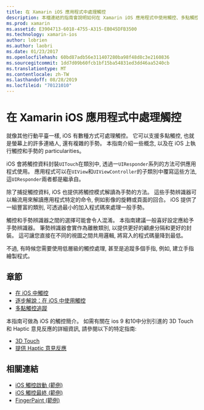 ```yaml
---
title: 在 Xamarin iOS 應用程式中處理觸控
description: 本檔連結的指南會說明如何在 Xamarin iOS 應用程式中使用觸控、多點觸控、筆勢和 3D Touch。
ms.prod: xamarin
ms.assetid: E3904713-6018-4755-A315-EB045DFB3500
ms.technology: xamarin-ios
author: lobrien
ms.author: laobri
ms.date: 01/23/2017
ms.openlocfilehash: 60bd87adb56e311407280ba98f48d8c3e2160836
ms.sourcegitcommit: 1dd7d09b60fcb1bf15ba54831ed3dd46aa5240cb
ms.translationtype: MT
ms.contentlocale: zh-TW
ms.lasthandoff: 08/28/2019
ms.locfileid: "70121010"
---
```

# <a name="handling-touch-in-xamarinios-apps"></a>在 Xamarin iOS 應用程式中處理觸控

就像其他行動平臺一樣, iOS 有數種方式可處理觸控。 它可以支援多點觸控, 也就是螢幕上的許多連絡人, 還有複雜的手勢。 本指南介紹一些概念, 以及在 iOS 上執行觸控和手勢的 particularities。

iOS 會將觸控資料封裝`UITouch`在類別中, 透過一`UIResponder`系列的方法可供應用程式使用。 應用程式可以在`UIView`和`UIViewController`的子類別中覆寫這些方法, 這`UIResponder`兩者都是繼承自。

除了捕捉觸控資料, iOS 也提供將觸控模式解讀為手勢的方法。 這些手勢辨識器可以輪流用來解讀應用程式特定的命令, 例如影像的旋轉或頁面的回合。 iOS 提供了一組豐富的類別, 可透過最小的加入程式碼來處理一般手勢。

觸控和手勢辨識器之間的選擇可能會令人混淆。 本指南建議一般喜好設定應給予手勢辨識器。 筆勢辨識器會實作為離散類別, 以提供更好的顧慮分隔和更好的封裝。 這可讓您直接在不同的視圖之間共用邏輯, 將寫入的程式碼量降到最低。

不過, 有時候您需要使用低層級的觸控處理, 甚至是追蹤多個手指, 例如, 建立手指繪製程式。

## <a name="sections"></a>章節

- [在 iOS 中觸控](touch-in-ios.md)
- [逐步解說：在 iOS 中使用觸控](ios-touch-walkthrough.md)
- [多點觸控追蹤](touch-tracking.md)

本指南可做為 iOS 的觸控簡介。 如需有關在 ios 9 和10中分別引進的 3D Touch 和 Haptic 意見反應的詳細資訊, 請參閱以下的特定指南:

- [3D Touch](~/ios/platform/3d-touch.md)
- [提供 Haptic 意見反應](~/ios/user-interface/ios-ui/haptic-feedback.md)

## <a name="related-links"></a>相關連結

- [iOS 觸控啟動 (範例)](https://docs.microsoft.com/samples/xamarin/ios-samples/applicationfundamentals-touch-start)
- [iOS 觸控最終 (範例)](https://docs.microsoft.com/samples/xamarin/ios-samples/applicationfundamentals-touch-final)
- [FingerPaint (範例)](https://docs.microsoft.com/samples/xamarin/ios-samples/applicationfundamentals-fingerpaint)
